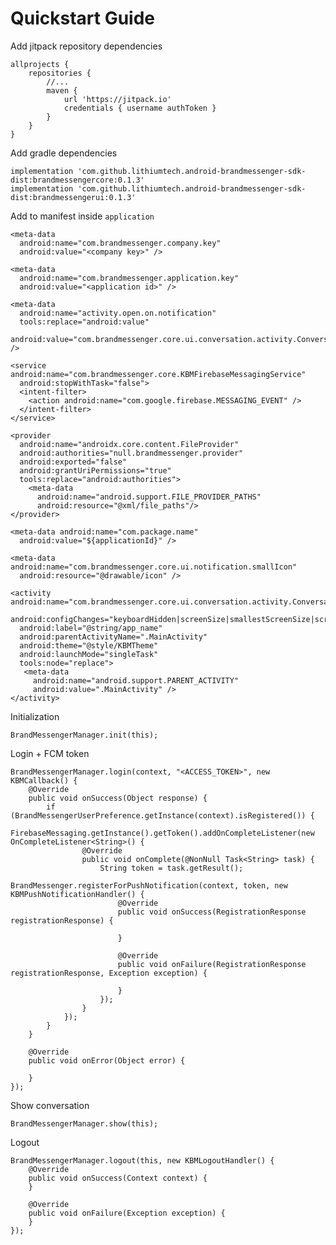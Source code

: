 # Quickstart Guide

Add jitpack repository dependencies

    allprojects {  
        repositories {  
			//...
            maven {  
                url 'https://jitpack.io'  
                credentials { username authToken }  
            }  
        }  
    }

Add gradle dependencies

    implementation 'com.github.lithiumtech.android-brandmessenger-sdk-dist:brandmessengercore:0.1.3'  
    implementation 'com.github.lithiumtech.android-brandmessenger-sdk-dist:brandmessengerui:0.1.3'

Add to manifest inside `application`

    <meta-data  
      android:name="com.brandmessenger.company.key"  
      android:value="<company key>" />
      
    <meta-data  
      android:name="com.brandmessenger.application.key"  
      android:value="<application id>" /> 
      
    <meta-data  
      android:name="activity.open.on.notification"  
      tools:replace="android:value"
      android:value="com.brandmessenger.core.ui.conversation.activity.ConversationActivity" />
      
    <service android:name="com.brandmessenger.core.KBMFirebaseMessagingService" 
      android:stopWithTask="false">  
      <intent-filter>
        <action android:name="com.google.firebase.MESSAGING_EVENT" />  
      </intent-filter>
    </service>
    
    <provider  
      android:name="androidx.core.content.FileProvider"  
      android:authorities="null.brandmessenger.provider"  
      android:exported="false"  
      android:grantUriPermissions="true"  
      tools:replace="android:authorities">  
        <meta-data
          android:name="android.support.FILE_PROVIDER_PATHS"  
          android:resource="@xml/file_paths"/>  
    </provider>
    
    <meta-data android:name="com.package.name"  
      android:value="${applicationId}" />
      
    <meta-data android:name="com.brandmessenger.core.ui.notification.smallIcon"  
      android:resource="@drawable/icon" />

    <activity android:name="com.brandmessenger.core.ui.conversation.activity.ConversationActivity"  
      android:configChanges="keyboardHidden|screenSize|smallestScreenSize|screenLayout|orientation"  
      android:label="@string/app_name"  
      android:parentActivityName=".MainActivity"  
      android:theme="@style/KBMTheme"  
      android:launchMode="singleTask"  
      tools:node="replace">  
       <meta-data
         android:name="android.support.PARENT_ACTIVITY"  
         android:value=".MainActivity" />  
    </activity>

Initialization

    BrandMessengerManager.init(this);

Login + FCM token

    BrandMessengerManager.login(context, "<ACCESS_TOKEN>", new KBMCallback() {
        @Override
        public void onSuccess(Object response) {
            if (BrandMessengerUserPreference.getInstance(context).isRegistered()) {
                FirebaseMessaging.getInstance().getToken().addOnCompleteListener(new OnCompleteListener<String>() {
                    @Override
                    public void onComplete(@NonNull Task<String> task) {
                        String token = task.getResult();
                        BrandMessenger.registerForPushNotification(context, token, new KBMPushNotificationHandler() {
                            @Override
                            public void onSuccess(RegistrationResponse registrationResponse) {

                            }

                            @Override
                            public void onFailure(RegistrationResponse registrationResponse, Exception exception) {

                            }
                        });
                    }
                });
            }
        }

        @Override
        public void onError(Object error) {

        }
    });

Show conversation

    BrandMessengerManager.show(this);

Logout

    BrandMessengerManager.logout(this, new KBMLogoutHandler() {
        @Override
        public void onSuccess(Context context) {
        }

        @Override
        public void onFailure(Exception exception) {
        }
    });